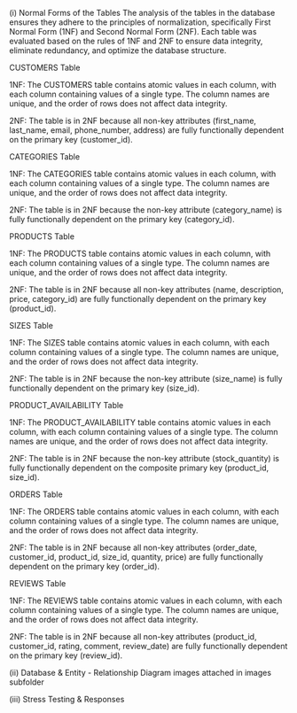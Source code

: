 (i) Normal Forms of the Tables
  The analysis of the tables in the database ensures they adhere to the principles of normalization, specifically First Normal Form (1NF) and Second Normal Form     (2NF). Each table was evaluated based on the rules of 1NF and 2NF to ensure data integrity, eliminate redundancy, and optimize the database structure.

  
CUSTOMERS Table
  
  1NF: The CUSTOMERS table contains atomic values in each column, with each column containing values of a single type. The column names are unique, and the order       of rows does not affect data integrity.
  
  2NF: The table is in 2NF because all non-key attributes (first_name, last_name, email, phone_number, address) are fully functionally dependent on the primary key     (customer_id).


CATEGORIES Table
  
  1NF: The CATEGORIES table contains atomic values in each column, with each column containing values of a single type. The column names are unique, and the order     of rows does not affect data integrity.
  
  2NF: The table is in 2NF because the non-key attribute (category_name) is fully functionally dependent on the primary key (category_id).


PRODUCTS Table

1NF: The PRODUCTS table contains atomic values in each column, with each column containing values of a single type. The column names are unique, and the order of     rows does not affect data integrity.

2NF: The table is in 2NF because all non-key attributes (name, description, price, category_id) are fully functionally dependent on the primary key (product_id).


SIZES Table

  1NF: The SIZES table contains atomic values in each column, with each column containing values of a single type. The column names are unique, and the order of       rows does not affect data integrity.
  
  2NF: The table is in 2NF because the non-key attribute (size_name) is fully functionally dependent on the primary key (size_id).


PRODUCT_AVAILABILITY Table

  1NF: The PRODUCT_AVAILABILITY table contains atomic values in each column, with each column containing values of a single type. The column names are unique, and     the order of rows does not affect data integrity.
  
  2NF: The table is in 2NF because the non-key attribute (stock_quantity) is fully functionally dependent on the composite primary key (product_id, size_id).


ORDERS Table

  1NF: The ORDERS table contains atomic values in each column, with each column containing values of a single type. The column names are unique, and the order of       rows does not affect data integrity.
  
  2NF: The table is in 2NF because all non-key attributes (order_date, customer_id, product_id, size_id, quantity, price) are fully functionally dependent on the       primary key (order_id).


REVIEWS Table

  1NF: The REVIEWS table contains atomic values in each column, with each column containing values of a single type. The column names are unique, and the order of     rows does not affect data integrity.
  
  2NF: The table is in 2NF because all non-key attributes (product_id, customer_id, rating, comment, review_date) are fully functionally dependent on the primary       key (review_id).


(ii) Database & Entity - Relationship Diagram images attached in images subfolder

(iii) Stress Testing & Responses


